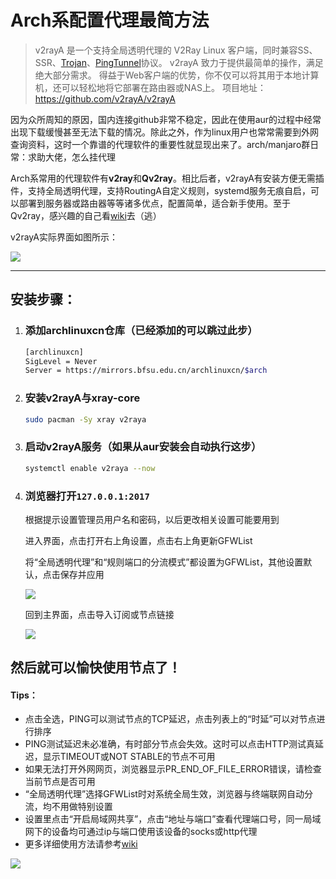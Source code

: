 # Arch系配置代理最简方法

> v2rayA 是一个支持全局透明代理的 V2Ray Linux 客户端，同时兼容SS、SSR、[Trojan](https://github.com/trojan-gfw/trojan)、[PingTunnel](https://github.com/esrrhs/pingtunnel)协议。 
> v2rayA 致力于提供最简单的操作，满足绝大部分需求。
> 得益于Web客户端的优势，你不仅可以将其用于本地计算机，还可以轻松地将它部署在路由器或NAS上。
> 项目地址：https://github.com/v2rayA/v2rayA

因为众所周知的原因，国内连接github非常不稳定，因此在使用aur的过程中经常出现下载缓慢甚至无法下载的情况。除此之外，作为linux用户也常常需要到外网查询资料，这时一个靠谱的代理软件的重要性就显现出来了。arch/manjaro群日常：求助大佬，怎么挂代理

Arch系常用的代理软件有**v2ray**和**Qv2ray**。相比后者，v2rayA有安装方便无需插件，支持全局透明代理，支持RoutingA自定义规则，systemd服务无痕自启，可以部署到服务器或路由器等等诸多优点，配置简单，适合新手使用。至于Qv2ray，感兴趣的自己看[wiki](https://qv2ray.net/lang/zh/)去（逃）

v2rayA实际界面如图所示：

![](https://gitee.com/brx86/picpool/raw/master/2021/04/30/ea3c67eee9eace078ce5abcf86dd0371.png)

****

## 安装步骤：

1. ### 添加archlinuxcn仓库（已经添加的可以跳过此步）

   ```bash
   [archlinuxcn]
   SigLevel = Never
   Server = https://mirrors.bfsu.edu.cn/archlinuxcn/$arch
   ```

2. ### 安装v2rayA与xray-core

   ```bash
   sudo pacman -Sy xray v2raya
   ```

3. ### 启动v2rayA服务（如果从aur安装会自动执行这步）

   ```bash
   systemctl enable v2raya --now
   ```

4. ### 浏览器打开```127.0.0.1:2017```

   根据提示设置管理员用户名和密码，以后更改相关设置可能要用到

   进入界面，点击打开右上角设置，点击右上角更新GFWList

   将“全局透明代理”和“规则端口的分流模式”都设置为GFWList，其他设置默认，点击保存并应用

   

   ![](https://gitee.com/brx86/picpool/raw/master/2021/04/30/47afd5970428841055b5f3aa22f15771.png)

   回到主界面，点击导入订阅或节点链接

   ![](https://gitee.com/brx86/picpool/raw/master/2021/04/30/2c3dd3d9df50c80d40d6c0a926d6487f.png)

## 然后就可以愉快使用节点了！

#### Tips：

- 点击全选，PING可以测试节点的TCP延迟，点击列表上的“时延”可以对节点进行排序
- PING测试延迟未必准确，有时部分节点会失效。这时可以点击HTTP测试真延迟，显示TIMEOUT或NOT STABLE的节点不可用
- 如果无法打开外网网页，浏览器显示PR_END_OF_FILE_ERROR错误，请检查当前节点是否可用
- “全局透明代理”选择GFWList时对系统全局生效，浏览器与终端联网自动分流，均不用做特别设置
- 设置里点击“开启局域网共享”，点击“地址与端口”查看代理端口号，同一局域网下的设备均可通过ip与端口使用该设备的socks或http代理
- 更多详细使用方法请参考[wiki](https://github.com/v2rayA/v2rayA/wiki/Home_zh)

![](https://gitee.com/brx86/picpool/raw/master/2021/04/30/ea3c67eee9eace078ce5abcf86dd0371.png)